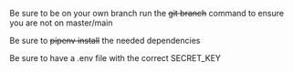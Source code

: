 Be sure to be on your own branch run the ~~git branch~~ command to ensure you are not on master/main

Be sure to ~~pipenv install~~ the needed dependencies 

Be sure to have a .env file with the correct SECRET_KEY